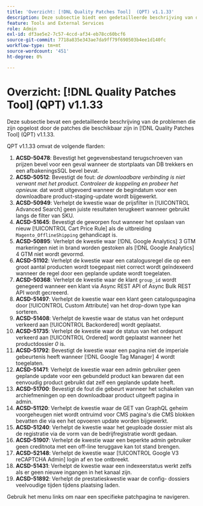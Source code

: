 ```yaml
---
title: 'Overzicht: [!DNL Quality Patches Tool]  (QPT) v1.1.33'
description: Deze subsectie biedt een gedetailleerde beschrijving van de problemen die zijn opgelost door de patches die beschikbaar zijn in  [!DNL Quality Patches Tool]  (QPT) v1.1.33.
feature: Tools and External Services
role: Admin
exl-id: df3ae5e2-7c57-4ccd-af34-eb78cc60bcf6
source-git-commit: 7718a835e343ae7da9ff79f690503b4ee1d140fc
workflow-type: tm+mt
source-wordcount: '451'
ht-degree: 0%

---
```


# Overzicht: [!DNL Quality Patches Tool] (QPT) v1.1.33

Deze subsectie bevat een gedetailleerde beschrijving van de problemen die zijn opgelost door de patches die beschikbaar zijn in [!DNL Quality Patches Tool] (QPT) v1.1.33.

QPT v1.1.33 omvat de volgende flarden:

1. **ACSD-50478**: Bevestigt het gegevensbestand terugschroeven van prijzen bevel voor een geval wanneer de stortplaats van DB trekkers en een afbakeningsSQL bevel bevat.
1. **ACSD-50512**: Bevestigt de fout: *de downloadbare verbinding is niet verwant met het product. Controleer de koppeling en probeer het opnieuw.* dat wordt uitgevoerd wanneer de begindatum voor een downloadbare product-staging-update wordt bijgewerkt.
1. **ACSD-50949**: Verhelpt de kwestie waar de prijsfilter in [!UICONTROL Advanced Search] geen juiste resultaten terugkeert wanneer gebruikt langs de filter van SKU.
1. **ACSD-51645**: Bevestigt de geworpen fout wanneer het opslaan van nieuw [!UICONTROL Cart Price Rule] als de uitbreiding `Magento_OfflineShipping` gehandicapt is.
1. **ACSD-50895**: Verhelpt de kwestie waar [!DNL Google Analytics] 3 GTM markeringen niet in brand worden gestoken als [!DNL Google Analytics] 4 GTM niet wordt gevormd.
1. **ACSD-51102**: Verhelpt de kwestie waar een catalogusregel die op een groot aantal producten wordt toegepast niet correct wordt geïndexeerd wanneer de regel door een geplande update wordt toegelaten.
1. **ACSD-50368**: Verhelpt de kwestie waar de klant `group_id` wordt genegeerd wanneer een klant via Async REST API of Async Bulk REST API wordt gecreeerd.
1. **ACSD-51497**: Verhelpt de kwestie waar een klant geen cataloguspagina door [!UICONTROL Custom Attribute] van het drop-down type kan sorteren.
1. **ACSD-51408**: Verhelpt de kwestie waar de status van het ordepunt verkeerd aan [!UICONTROL Backordered] wordt geplaatst.
1. **ACSD-51735**: Verhelpt de kwestie waar de status van het ordepunt verkeerd aan [!UICONTROL Ordered] wordt geplaatst wanneer het productdossier *0* is.
1. **ACSD-51792**: Bevestigt de kwestie waar een pagina niet de imperiale gebeurtenis heeft wanneer [!DNL Google Tag Manager] 4 wordt toegelaten.
1. **ACSD-51471**: Verhelpt de kwestie waar een admin gebruiker geen geplande update voor een gebundeld product kan bewaren dat een eenvoudig product gebruikt dat zelf een geplande update heeft.
1. **ACSD-51700**: Bevestigt de fout die gebeurt wanneer het schakelen van archiefmeningen op een downloadbaar product uitgeeft pagina in admin.
1. **ACSD-51120**: Verhelpt de kwestie waar de GET van GraphQL geheim voorgeheugen niet wordt ontruimd voor CMS pagina&#39;s die CMS blokken bevatten die via een het opvoeren update worden bijgewerkt.
1. **ACSD-51240**: Verhelpt de kwestie waar het geuploade dossier mist als de registratie via de vorm van de bedrijfregistratie wordt gedaan.
1. **ACSD-51907**: Verhelpt de kwestie waar een beperkte admin gebruiker geen creditnota met een off-line teruggave kan tot stand brengen.
1. **ACSD-52148**: Verhelpt de kwestie waar [!UICONTROL Google V3 reCAPTCHA Admin] login af en toe ontbreekt.
1. **ACSD-51431**: Verhelpt de kwestie waar een indexeerstatus werkt zelfs als er geen nieuwe ingangen in het kanaal zijn.
1. **ACSD-51892**: Verhelpt de prestatieskwestie waar de config- dossiers veelvoudige tijden tijdens plaatsing laden.

Gebruik het menu links om naar een specifieke patchpagina te navigeren.
